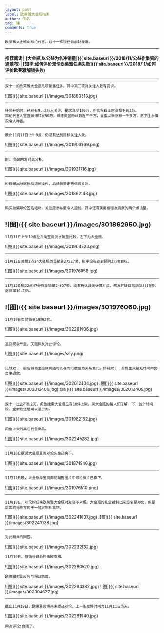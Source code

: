 ```yaml
---
layout: post
label: 欧莱雅大金瓶相关
author: 佚名
tag: 锤
comments: true
---
```


    欧莱雅大金瓶由邓伦代言。双十一解锁任务前路漫漫。

---
#### 推荐阅读 | [大金瓶:以公益为名冲销量]({{ site.baseurl }}/2018/11/公益作集资的遮羞布) | [知乎:如何评价邓伦欧莱雅任务失败]({{ site.baseurl }}/2018/11/如何评价欧莱雅解锁失败) 
---

    双十一的欧莱雅大金瓶几项销售任务。其中第三项对关注人数有要求。

![图]({{ site.baseurl }}/images/301860313.jpg)


---

    任务开始时，已经有91.2万人关注，要求涨至100万，但实际截止时涨幅不到3万。
    邓伦代言人官宣微博转发50万，微博页显粉丝数近三千万，香蜜以来涨粉一千多万。数字注水情况令人咋舌。

---

    截止11月11日上午9点，仍没有达到目标关注人数。
    
![图]({{ site.baseurl }}/images/301903969.png)

---


    附: 兔区网友对此分析。

![图]({{ site.baseurl }}/images/301931716.jpg) 

---

    粉群爆出付尾款后退款操作，后续销量走势值得关注。

![图]({{ site.baseurl }}/images/301862143.jpg) 

---

    购买抽奖邓伦签名活动，关注度参与度令人担忧。其中还有美男楼楼友贡献的两个点击量。

![图]({{ site.baseurl }}/images/301862950.jpg) 
---

    11月11日上午10点左右淘宝洗发水销量比较，左下为大金瓶。

![图]({{ site.baseurl }}/images/301904823.png) 

---

    11月12日凌晨2点24大金瓶页显销量27527套，似乎没有达到预购3万套目标。

![图]({{ site.baseurl }}/images/301976058.jpg) 

---

    11月12日晚22点47分页显销量24697套。没有确认具体计算方式，网友怀疑目前退货2830套，退货率10.28%。

![图]({{ site.baseurl }}/images/301976060.jpg) 
---

    11月19日页显销量18892套。

![图]({{ site.baseurl }}/images/302281906.jpg) 


---

    退货现象严重，天涯网友对此评论。

![图]({{ site.baseurl }}/images/ssy.png) 


---

    比较双十一后店铺自主退款完结时长与同行数值的关系变化。怀疑双十一后发生大量短时间内的自主退款。

![图]({{ site.baseurl }}/images/302012404.jpg) 
![图]({{ site.baseurl }}/images/302012406.jpg) 
![图]({{ site.baseurl }}/images/302012409.jpg) 


---

    双十一过去不到2天，闲鱼搜索大金瓶已有18件上架。买大金瓶的路人们了解一下，这个时间段，全新款还是可以退货的。

![图]({{ site.baseurl }}/images/301982162.jpg) 
    
    闲鱼上架的其它代言商品。

![图]({{ site.baseurl }}/images/302245282.jpg) 


---

    11月10日据说大金瓶首页邓伦头像已换下。
    
![图]({{ site.baseurl }}/images/301871946.jpg)

---

    11月12日晚，大金瓶淘宝页面的销售图片中邓伦照片已撤下。

![图]({{ site.baseurl }}/images/301976510.png) 

---

    11月18日，邓伦粉反映欧莱雅大金瓶对发货不对版。大金瓶的礼盒被扒出来签名是邓伦，但是后面的标签写的王一博定制礼盒饼。

![图]({{ site.baseurl }}/images/302241037.jpg) 
![图]({{ site.baseurl }}/images/302241038.jpg) 

---

    对此粉丝的回应。

![图]({{ site.baseurl }}/images/302232132.jpg) 


    11月19日，营销号联动抨击欧莱雅。

    
![图]({{ site.baseurl }}/images/302280520.jpg) 

    欧莱雅对此反应与粉丝态度。
    
    
![图]({{ site.baseurl }}/images/302294382.jpg) 
![图]({{ site.baseurl }}/images/302304677.jpg) 

---


    截止11月19日，欧莱雅官博再未提及邓伦。上一条发博时间为11月11日当天。

    
![图]({{ site.baseurl }}/images/302281940.jpg) 

    网友评论:自闭了。
